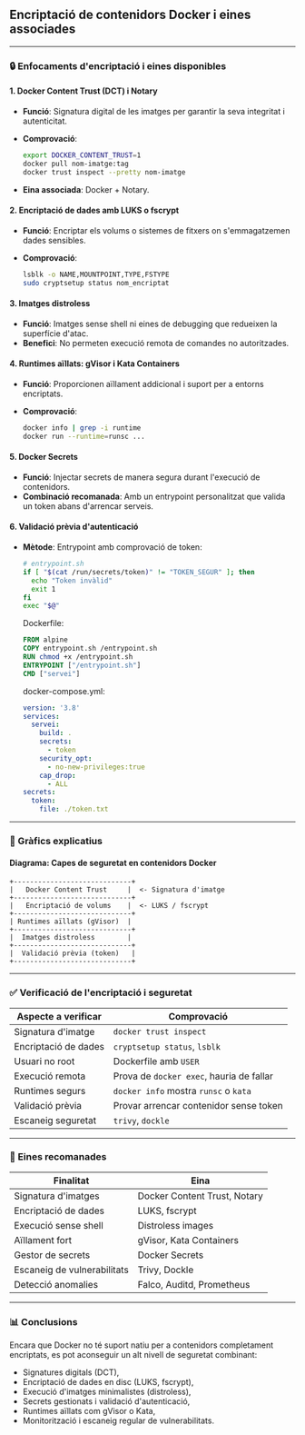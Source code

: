 ## Encriptació de contenidors Docker i eines associades

---

### 🔒 Enfocaments d'encriptació i eines disponibles

#### 1. Docker Content Trust (DCT) i Notary

* **Funció**: Signatura digital de les imatges per garantir la seva integritat i autenticitat.
* **Comprovació**:

  ```bash
  export DOCKER_CONTENT_TRUST=1
  docker pull nom-imatge:tag
  docker trust inspect --pretty nom-imatge
  ```
* **Eina associada**: Docker + Notary.

#### 2. Encriptació de dades amb LUKS o fscrypt

* **Funció**: Encriptar els volums o sistemes de fitxers on s'emmagatzemen dades sensibles.
* **Comprovació**:

  ```bash
  lsblk -o NAME,MOUNTPOINT,TYPE,FSTYPE
  sudo cryptsetup status nom_encriptat
  ```

#### 3. Imatges distroless

* **Funció**: Imatges sense shell ni eines de debugging que redueixen la superfície d'atac.
* **Benefici**: No permeten execució remota de comandes no autoritzades.

#### 4. Runtimes aïllats: gVisor i Kata Containers

* **Funció**: Proporcionen aïllament addicional i suport per a entorns encriptats.
* **Comprovació**:

  ```bash
  docker info | grep -i runtime
  docker run --runtime=runsc ...
  ```

#### 5. Docker Secrets

* **Funció**: Injectar secrets de manera segura durant l'execució de contenidors.
* **Combinació recomanada**: Amb un entrypoint personalitzat que valida un token abans d'arrencar serveis.

#### 6. Validació prèvia d'autenticació

* **Mètode**: Entrypoint amb comprovació de token:

  ```bash
  # entrypoint.sh
  if [ "$(cat /run/secrets/token)" != "TOKEN_SEGUR" ]; then
    echo "Token invàlid"
    exit 1
  fi
  exec "$@"
  ```

  Dockerfile:

  ```Dockerfile
  FROM alpine
  COPY entrypoint.sh /entrypoint.sh
  RUN chmod +x /entrypoint.sh
  ENTRYPOINT ["/entrypoint.sh"]
  CMD ["servei"]
  ```

  docker-compose.yml:

  ```yaml
  version: '3.8'
  services:
    servei:
      build: .
      secrets:
        - token
      security_opt:
        - no-new-privileges:true
      cap_drop:
        - ALL
  secrets:
    token:
      file: ./token.txt
  ```

---

### 🎨 Gràfics explicatius

#### Diagrama: Capes de seguretat en contenidors Docker

```
+-----------------------------+
|   Docker Content Trust     |  <- Signatura d'imatge
+-----------------------------+
|   Encriptació de volums    |  <- LUKS / fscrypt
+-----------------------------+
| Runtimes aïllats (gVisor)  |
+-----------------------------+
|  Imatges distroless        |
+-----------------------------+
|  Validació prèvia (token)   |
+-----------------------------+
```

---

### ✅ Verificació de l'encriptació i seguretat

| Aspecte a verificar  | Comprovació                              |
| -------------------- | ---------------------------------------- |
| Signatura d'imatge   | `docker trust inspect`                   |
| Encriptació de dades | `cryptsetup status`, `lsblk`             |
| Usuari no root       | Dockerfile amb `USER`                    |
| Execució remota      | Prova de `docker exec`, hauria de fallar |
| Runtimes segurs      | `docker info` mostra `runsc` o `kata`    |
| Validació prèvia     | Provar arrencar contenidor sense token   |
| Escaneig seguretat   | `trivy`, `dockle`                        |

---

### 🔗 Eines recomanades

| Finalitat                   | Eina                         |
| --------------------------- | ---------------------------- |
| Signatura d'imatges         | Docker Content Trust, Notary |
| Encriptació de dades        | LUKS, fscrypt                |
| Execució sense shell        | Distroless images            |
| Aïllament fort              | gVisor, Kata Containers      |
| Gestor de secrets           | Docker Secrets               |
| Escaneig de vulnerabilitats | Trivy, Dockle                |
| Detecció anomalies          | Falco, Auditd, Prometheus    |

---

### 📊 Conclusions

Encara que Docker no té suport natiu per a contenidors completament encriptats, es pot aconseguir un alt nivell de seguretat combinant:

* Signatures digitals (DCT),
* Encriptació de dades en disc (LUKS, fscrypt),
* Execució d'imatges minimalistes (distroless),
* Secrets gestionats i validació d'autenticació,
* Runtimes aïllats com gVisor o Kata,
* Monitorització i escaneig regular de vulnerabilitats.
